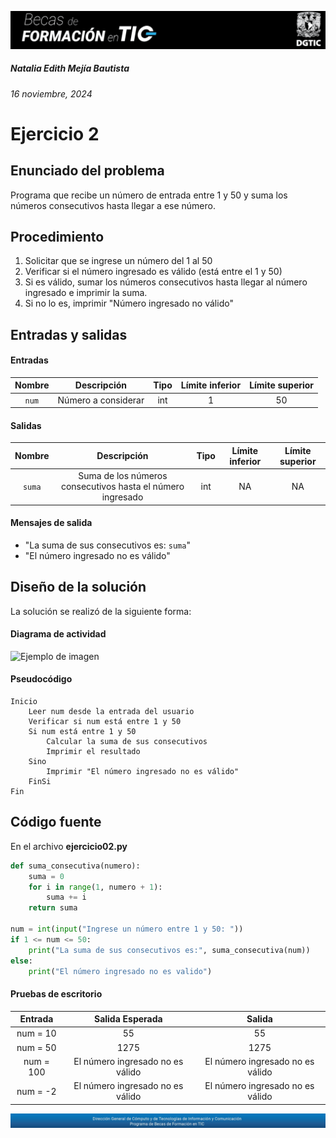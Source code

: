 ![headerDGTIC](/Imagenes/headerDGTIC.png)

##### Natalia Edith Mejía Bautista 
###### 16 noviembre, 2024

# Ejercicio 2

## Enunciado del problema
Programa que recibe un número de entrada entre 1 y 50 y suma los números consecutivos hasta llegar a ese número.

## Procedimiento 
1. Solicitar que se ingrese un número del 1 al 50
2. Verificar si el número ingresado es válido (está entre el 1 y 50)
3. Si es válido, sumar los números consecutivos hasta llegar al número ingresado e imprimir la suma.
4. Si no lo es, imprimir "Número ingresado no válido"

## Entradas y salidas
#### Entradas
| Nombre  | Descripción  | Tipo | Límite inferior | Límite superior |
|:-------------:|:---------------:| :-------------:|:---------:|:---------:|
| `num`  |Número a considerar| int | 1 | 50 |

#### Salidas
| Nombre  | Descripción  | Tipo | Límite inferior | Límite superior |
|:-------------:|:---------------:| :-------------:|:---------:|:---------:|
| `suma`  | Suma de los números consecutivos hasta el número ingresado | int | NA | NA

#### Mensajes de salida
- "La suma de sus consecutivos es: `suma`"
- "El número ingresado no es válido"

## Diseño de la solución 
La solución se realizó de la siguiente forma:
#### Diagrama de actividad
![Ejemplo de imagen](https://ejemplo.com/imagen.png)


#### Pseudocódigo
```plaintext
Inicio
    Leer num desde la entrada del usuario   
    Verificar si num está entre 1 y 50
    Si num está entre 1 y 50
        Calcular la suma de sus consecutivos
        Imprimir el resultado
    Sino
        Imprimir "El número ingresado no es válido"
    FinSi
Fin
```

## Código fuente
En el archivo **ejercicio02.py**
```python
def suma_consecutiva(numero):
    suma = 0
    for i in range(1, numero + 1):
        suma += i  
    return suma

num = int(input("Ingrese un número entre 1 y 50: "))
if 1 <= num <= 50:
    print("La suma de sus consecutivos es:", suma_consecutiva(num))
else:
    print("El número ingresado no es valido") 
```

#### Pruebas de escritorio
| Entrada | Salida Esperada | Salida |
|:-------------:|:---------------:| :-------------:|
| num = 10 | 55 |55 |
| num = 50 | 1275 |1275 |
| num = 100 | El número ingresado no es válido | El número ingresado no es válido |
| num = -2 | El número ingresado no es válido | El número ingresado no es válido |


![footerDGTIC](/Imagenes/footerDGTIC.png)